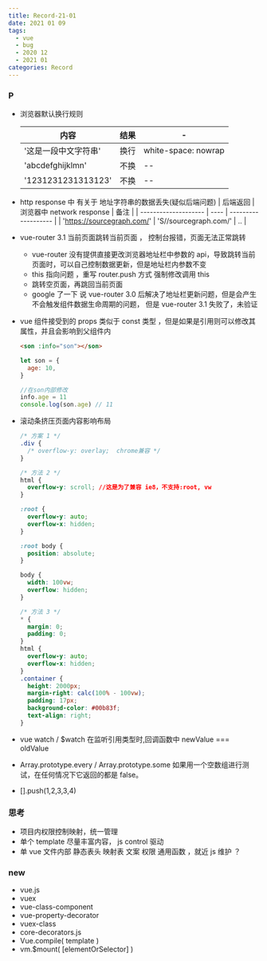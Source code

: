 ```yaml
---
title: Record-21-01
date: 2021 01 09
tags:
  - vue
  - bug
  - 2020 12
  - 2021 01
categories: Record
---
```


### P

- 浏览器默认换行规则

  | 内容                 | 结果 | -                   |
  | -------------------- | ---- | ------------------- |
  | '这是一段中文字符串' | 换行 | white-space: nowrap |
  | 'abcdefghijklmn'     | 不换 | --                  |
  | '1231231231313123'   | 不换 | --                  |

- http response 中 有关于 地址字符串的数据丢失(疑似后端问题)
  | 后端返回 | 浏览器中 network response | 备注 |
  | -------------------- | ---- | ------------------- |
  | 'https://sourcegraph.com/' | 'S//sourcegraph.com/' | .. |

- vue-router 3.1 当前页面跳转当前页面 ， 控制台报错，页面无法正常跳转

  - vue-router 没有提供直接更改浏览器地址栏中参数的 api，导致跳转当前页面时，可以自己控制数据更新，但是地址栏内参数不变
  - this 指向问题 ，重写 router.push 方式 强制修改调用 this
  - 跳转空页面，再跳回当前页面
  - google 了一下 说 vue-router 3.0 后解决了地址栏更新问题，但是会产生不会触发组件数据生命周期的问题， 但是 vue-router 3.1 失败了，未验证

- vue 组件接受到的 props 类似于 const 类型 ，但是如果是引用则可以修改其属性，并且会影响到父组件内

  ```html
  <son :info="son"></son>
  ```

  ```js
  let son = {
    age: 10,
  }

  //在son内部修改
  info.age = 11
  console.log(son.age) // 11
  ```

- 滚动条挤压页面内容影响布局

  ```css
  /* 方案 1 */
  .div {
    /* overflow-y: overlay;  chrome兼容 */
  }

  /* 方法 2 */
  html {
    overflow-y: scroll; //这是为了兼容 ie8，不支持:root, vw
  }

  :root {
    overflow-y: auto;
    overflow-x: hidden;
  }

  :root body {
    position: absolute;
  }

  body {
    width: 100vw;
    overflow: hidden;
  }

  /* 方法 3 */
  * {
    margin: 0;
    padding: 0;
  }
  html {
    overflow-y: auto;
    overflow-x: hidden;
  }
  .container {
    height: 2000px;
    margin-right: calc(100% - 100vw);
    padding: 17px;
    background-color: #00b83f;
    text-align: right;
  }
  ```

- vue watch / $watch 在监听引用类型时,回调函数中 newValue === oldValue
- Array.prototype.every / Array.prototype.some 如果用一个空数组进行测试，在任何情况下它返回的都是 false。
- [].push(1,2,3,3,4)

### 思考

- 项目内权限控制映射，统一管理
- 单个 template 尽量丰富内容， js control 驱动
- 单 vue 文件内部 静态表头 映射表 文案 权限 通用函数 ，就近 js 维护 ？

### new

- vue.js
- vuex
- vue-class-component
- vue-property-decorator
- vuex-class
- core-decorators.js
- Vue.compile( template )
- vm.$mount( [elementOrSelector] )
